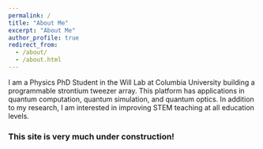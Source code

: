 ```yaml
---
permalink: /
title: "About Me"
excerpt: "About Me"
author_profile: true
redirect_from:
  - /about/
  - /about.html
---
```

I am a Physics PhD Student in the Will Lab at Columbia University building a programmable strontium tweezer array. This platform has applications in quantum computation, quantum simulation, and quantum optics. In addition to my research, I am interested in improving STEM teaching at all education levels.

### This site is very much under construction!
